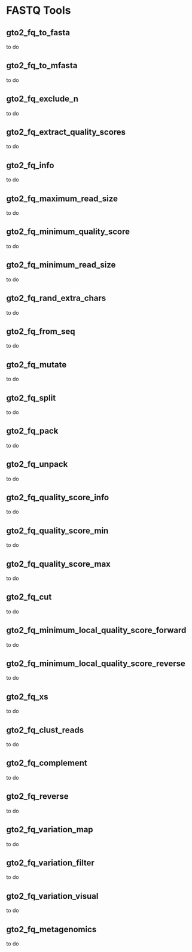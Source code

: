 # FASTQ Tools

## gto2_fq_to_fasta
to do

## gto2_fq_to_mfasta
to do

## gto2_fq_exclude_n
to do

## gto2_fq_extract_quality_scores
to do

## gto2_fq_info
to do

## gto2_fq_maximum_read_size
to do

## gto2_fq_minimum_quality_score
to do

## gto2_fq_minimum_read_size
to do

## gto2_fq_rand_extra_chars
to do

## gto2_fq_from_seq
to do

## gto2_fq_mutate
to do

## gto2_fq_split
to do

## gto2_fq_pack
to do

## gto2_fq_unpack
to do

## gto2_fq_quality_score_info
to do

## gto2_fq_quality_score_min
to do

## gto2_fq_quality_score_max
to do

## gto2_fq_cut
to do

## gto2_fq_minimum_local_quality_score_forward
to do

## gto2_fq_minimum_local_quality_score_reverse
to do

## gto2_fq_xs
to do

## gto2_fq_clust_reads
to do

## gto2_fq_complement
to do

## gto2_fq_reverse
to do

## gto2_fq_variation_map
to do

## gto2_fq_variation_filter
to do

## gto2_fq_variation_visual
to do

## gto2_fq_metagenomics
to do
